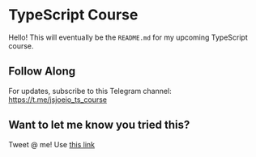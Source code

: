 # TypeScript Course

Hello! This will eventually be the `README.md` for my upcoming TypeScript course.

## Follow Along

For updates, subscribe to this Telegram channel: https://t.me/jsjoeio_ts_course

## Want to let me know you tried this?

Tweet @ me! Use [this link](https://twitter.com/intent/tweet?text=Hey%20%40jsjoeio!%20I%20tried%20your%20CLI%20for%20your%20upcoming%20TypeScript%20course%20and%20it%27s%20awesome%20%F0%9F%9A%80%0A%0AFor%20others%20who%20want%20to%20check%20it%20out%2C%20here%20is%20a%20link%3A%0Ahttps%3A%2F%2Fgithub.com%2Fjsjoeio%2Fjp-courses-install)
